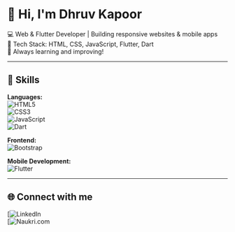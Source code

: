# 👋 Hi, I'm Dhruv Kapoor  

💻 Web & Flutter Developer | Building responsive websites & mobile apps  
🚀 Tech Stack: HTML, CSS, JavaScript, Flutter, Dart  
🌱 Always learning and improving!  

---

## 🚀 Skills  

**Languages:**  
![HTML5](https://img.shields.io/badge/HTML5-E34F26?style=for-the-badge&logo=html5&logoColor=white)  
![CSS3](https://img.shields.io/badge/CSS3-1572B6?style=for-the-badge&logo=css3&logoColor=white)  
![JavaScript](https://img.shields.io/badge/JavaScript-F7DF1E?style=for-the-badge&logo=javascript&logoColor=000)  
![Dart](https://img.shields.io/badge/Dart-0175C2?style=for-the-badge&logo=dart&logoColor=white)  

**Frontend:**  
![Bootstrap](https://img.shields.io/badge/Bootstrap-563D7C?style=for-the-badge&logo=bootstrap&logoColor=white)  

**Mobile Development:**  
![Flutter](https://img.shields.io/badge/Flutter-02569B?style=for-the-badge&logo=flutter&logoColor=white)  

---

## 🌐 Connect with me  
[![LinkedIn](www.linkedin.com/in/dhruv-kapoor-003849212)  
[![Naukri.com]([https://www.naukri.com/mnjuser/profile?id=&altresid)  

